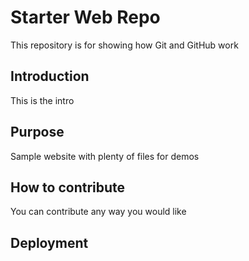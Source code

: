 # Starter Web Repo

This repository is for showing how Git and GitHub work

## Introduction

This is the intro

## Purpose

Sample website with plenty of files for demos

## How to contribute

You can contribute any way you would like

## Deployment